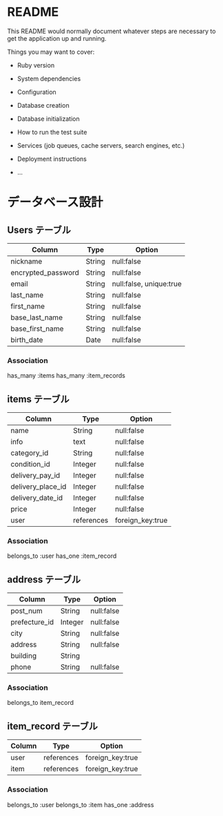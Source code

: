 # README

This README would normally document whatever steps are necessary to get the
application up and running.

Things you may want to cover:

* Ruby version

* System dependencies

* Configuration

* Database creation

* Database initialization

* How to run the test suite

* Services (job queues, cache servers, search engines, etc.)

* Deployment instructions

* ...

# データベース設計

## Users テーブル

| Column             | Type   | Option                  |
| ------------------ | ------ | ----------------------- |
| nickname           | String | null:false              |
| encrypted_password | String | null:false              |
| email              | String | null:false, unique:true |
| last_name          | String | null:false              |
| first_name         | String | null:false              |
| base_last_name     | String | null:false              |
| base_first_name    | String | null:false              |
| birth_date         | Date   | null:false              |

### Association
has_many :items
has_many :item_records

## items テーブル

| Column            | Type       | Option           |
| ----------------- | ---------- | ---------------- |
| name              | String     | null:false       |
| info              | text       | null:false       |
| category_id       | String     | null:false       |
| condition_id      | Integer    | null:false       |
| delivery_pay_id   | Integer    | null:false       |
| delivery_place_id | Integer    | null:false       |
| delivery_date_id  | Integer    | null:false       |
| price             | Integer    | null:false       |
| user              | references | foreign_key:true |

### Association
belongs_to :user
has_one :item_record

## address テーブル
| Column        | Type    | Option     |
| ------------- | ------- | ---------- |
| post_num      | String  | null:false |
| prefecture_id | Integer | null:false |
| city          | String  | null:false |
| address       | String  | null:false |
| building      | String  |            |
| phone         | String  | null:false |

### Association
belongs_to item_record

## item_record テーブル

| Column  | Type       | Option           |
| ------- | ---------- | ---------------- |
| user    | references | foreign_key:true |
| item    | references | foreign_key:true |

### Association
belongs_to :user
belongs_to :item
has_one :address
